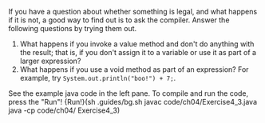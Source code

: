 If you have a question about whether something is legal, and what happens if it is not, a good way to find out is to ask the compiler. Answer the following questions by trying them out.



1. What happens if you invoke a value method and don't do anything with the result; that is, if you don't assign it to a variable or use it as part of a larger expression?
1. What happens if you use a void method as part of an expression? For example, try `System.out.println("boo!") + 7;`.



See the example java code in the left pane. To compile and run the code, press the "Run"! {Run!}(sh .guides/bg.sh javac code/ch04/Exercise4_3.java java -cp code/ch04/ Exercise4_3)
